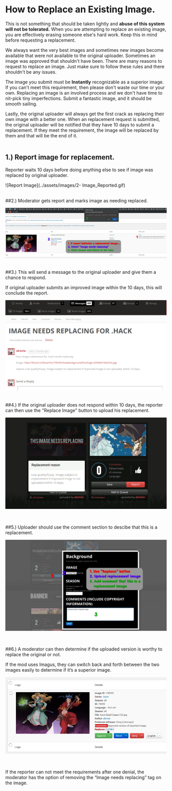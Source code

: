 # **How to Replace an Existing Image.**

This is not something that should be taken lightly and **abuse of this system will not be tolerated.** When you are attempting to replace an existing image, you are effectively erasing someone else's hard work. Keep this in mind before requesting a replacement.

We always want the very best images and sometimes new images become available that were not available to the original uploader. Sometimes an image was approved that shouldn't have been. There are many reasons to request to replace an image. Just make sure to follow these rules and there shouldn't be any issues.

The image you submit must be **Instantly** recognizable as a superior image. If you can't meet this requirement, then please don't waste our time or your own. Replacing an image is an involved process and we don't have time to nit-pick tiny imperfections. Submit a fantastic image, and it should be smooth sailing.

Lastly, the original uploader will always get the first crack as replacing their own image with a better one. When an replacement request is submitted, the original uploader will be notified that they have 10 days to submit a replacement. If they meet the requirement, the image will be replaced by them and that will be the end of it.
&nbsp;  
&nbsp;  

## 1.) Report image for replacement.

Reporter waits 10 days before doing anything else to see if image was replaced by original uploader.

![Report Image](../assets/images/2- Image_Reported.gif) 

&nbsp;  
##2.) Moderator gets report and marks image as needing replaced.

![Report Image](../assets/images/3-Mod_Image_Reported.jpg)

&nbsp;  
##3.) This will send a message to the original uploader and give them a chance to respond.

If original uploader submits an improved image within the 10 days, this will conclude the report.

![Report Image](../assets/images/4-Original_Uploader_Notice.jpg)

&nbsp;  
##4.) If the original uploader does not respond within 10 days, the reporter can then use the "Replace Image" button to upload his replacement.

![Report Image](../assets/images/5a-Replace_Reason.gif)

&nbsp;  

##5.) Uploader should use the comment section to descibe that this is a replacement.

![Report Image](../assets/images/5b-Replace_Dialog.jpg)

&nbsp;  

##6.) A moderator can then determine if the uploaded version is worthy to replace the original or not.

If the mod uses Imagus, they can switch back and forth between the two images easily to determine if it’s a superior image.

![Report Image](../assets/images/6-Mod_Image_Final.jpg)

&nbsp;  

If the reporter can not meet the requirements after one denial, the moderator has the option of removing the “Image needs replacing” tag on the image.